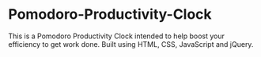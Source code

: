 # Pomodoro-Productivity-Clock
This is a Pomodoro Productivity Clock intended to help boost your efficiency to get work done. Built using HTML, CSS, JavaScript and jQuery.
